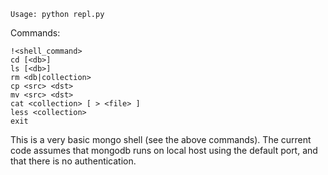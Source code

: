 `Usage: python repl.py`

Commands:

```
!<shell_command>
cd [<db>]
ls [<db>]
rm <db|collection>
cp <src> <dst>
mv <src> <dst>
cat <collection> [ > <file> ]
less <collection>
exit
```
This is a very basic mongo shell (see the above commands).
The current code assumes that mongodb runs on local host
using the default port, and that there is no authentication.
